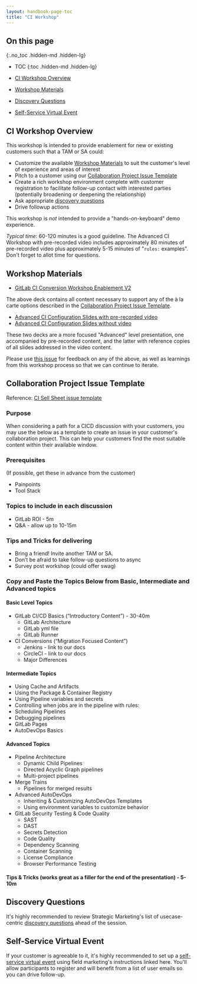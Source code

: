 ```yaml
---
layout: handbook-page-toc
title: "CI Workshop"
---
```


## On this page
{:.no_toc .hidden-md .hidden-lg}

- TOC
{:toc .hidden-md .hidden-lg}

- [CI Workshop Overview](#ci-workshop-overview)
- [Workshop Materials](#workshop-materials)
- [Discovery Questions](#discovery-questions)
- [Self-Service Virtual Event](#self-service-virtual-event)


## CI Workshop Overview

This workshop is intended to provide enablement for new or existing customers such that a TAM or SA could:

* Customize the available [Workshop Materials](#workshop-materials) to suit the customer's level of experience and areas of interest
* Pitch to a customer using our [Collaboration Project Issue Template](#collaboration-project-issue-template)
* Create a rich workshop environment complete with customer registration to facilitate follow-up contact with interested parties (potentially broadening or deepening the relationship)
* Ask appropriate [discovery questions](/handbook/marketing/strategic-marketing/usecase-gtm/ci/#discovery-questions)
* Drive followup actions

This workshop is *not* intended to provide a "hands-on-keyboard" demo experience.

*Typical time*: 60-120 minutes is a good guideline. The Advanced CI Workshop with pre-recorded video includes approximately 80 minutes of pre-recorded video plus approximately 5-15 minutes of "`rules:` examples". Don't forget to allot time for questions.


## Workshop Materials

* [GitLab CI Conversion Workshop Enablement V2](https://docs.google.com/presentation/d/1K1t1O-8JMViiX6zKn0S2OMSjw1XvTcII5UQdNP0ItVs/edit#slide=id.g97c25944f3_1_0)

The above deck contains all content necessary to support any of the à la carte options described in the [Collaboration Project Issue Template](#collaboration-project-issue-template).

* [Advanced CI Configuration Slides with pre-recorded video](https://docs.google.com/presentation/d/1GI-QdzYJY3ccVtELZr-5uLBcsaGbP2Ioliw5XMZJc9Q/edit#slide=id.g893eb10b30_0_0)
* [Advanced CI Configuration Slides without video](https://docs.google.com/presentation/d/1lEF-8XBBn5kKdK5h9HNvQPvrQB8n1Jw-PYDIxO4ngT0/edit)

These two decks are a more focused "Advanced" level presentation, one accompanied by pre-recorded content, and the latter with reference copies of all slides addressed in the video content.

Please use [this issue](https://gitlab.com/gitlab-com/customer-success/tam/-/issues/372) for feedback on any of the above, as well as learnings from this workshop process so that we can continue to iterate.

## Collaboration Project Issue Template

Reference: [CI Sell Sheet issue template](https://gitlab.com/gitlab-com/customer-success/tam/-/blob/master/.gitlab/issue_templates/CICDv2WorshopTopics.md)

### Purpose
When considering a path for a CICD discussion with your customers, you may use the below as a template to create an issue in your customer's collaboration project. This can help your customers find the most suitable content within their available window.

### Prerequisites
(If possible, get these in advance from the customer)

- Painpoints
- Tool Stack

### Topics to include in each discussion
- GitLab ROI - 5m
- Q&A - allow up to 10-15m

### Tips and Tricks for delivering
- Bring a friend! Invite another TAM or SA.
- Don’t be afraid to take follow-up questions to async
- Survey post workshop (could offer swag)

### Copy and Paste the Topics Below from Basic, Intermediate and Advanced topics

#### Basic Level Topics
- GitLab CI/CD Basics (“Introductory Content”) - 30-40m
  - GitLab Architecture
  - GitLab yml file
  - GitLab Runner
- CI Conversions (“Migration Focused Content”)
  - Jenkins - link to our docs
  - CircleCI - link to our docs
  * Major Differences

#### Intermediate Topics
- Using Cache and Artifacts
- Using the Package & Container Registry
- Using Pipeline variables and secrets
- Controlling when jobs are in the pipeline with rules:
- Scheduling Pipelines
- Debugging pipelines
- GitLab Pages
- AutoDevOps Basics

#### Advanced Topics
- Pipeline Architecture
  - Dynamic Child Pipelines
  - Directed Acyclic Graph pipelines
  - Multi-project pipelines
- Merge Trains
  - Pipelines for merged results
- Advanced AutoDevOps
  - Inheriting & Customizing AutoDevOps Templates
  - Using environment variables to customize behavior
- GitLab Security Testing & Code Quality
  - SAST
  - DAST
  - Secrets Detection
  - Code Quality
  - Dependency Scanning
  - Container Scanning
  - License Compliance
  - Browser Performance Testing

#### Tips & Tricks (works great as a filler for the end of the presentation) - 5-10m

## Discovery Questions

It's highly recommended to review Strategic Marketing's list of usecase-centric [discovery questions](/handbook/marketing/strategic-marketing/usecase-gtm/ci/#discovery-questions) ahead of the session.

## Self-Service Virtual Event

If your customer is agreeable to it, it's highly recommended to set up a [self-service virtual event](https://about.gitlab.com/handbook/marketing/revenue-marketing/field-marketing/#self-service-virtual-event-with-or-without-promotion) using field marketing's instructions linked here. You'll allow participants to register and will benefit from a list of user emails so you can drive follow-up.

